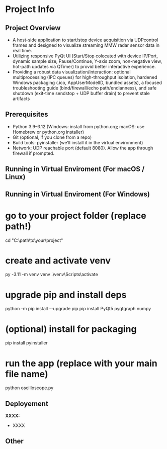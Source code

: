 # Project Info
## Project Overview
- A host-side application to start/stop device acquisition via UDPcontrol frames and designed to visualize streaming MMW
radar sensor data in real time.
- Utilizing responsive PyQt UI (Start/Stop colocated with device IP/Port, dynamic sample size, Pause/Continue,
Y-axis zoom, non-negative view, hot-path updates via QTimer) to provid better interactive experience.
- Providing a robust data visualization/interaction: optional multiprocessing (IPC queues) for high-throughput
isolation, hardened Windows packaging (.ico, AppUserModelID, bundled assets), a focused troubleshooting guide
(bind/firewall/echo path/endianness), and safe shutdown (exit-time sendstop + UDP buffer drain) to prevent stale
artifacts
## Prerequisites
- Python 3.9–3.12 (Windows: install from python.org; macOS: use Homebrew or python.org installer)
- Git (optional, if you clone from a repo)
- Build tools: pyinstaller (we’ll install it in the virtual environment)
- Network: UDP reachable port (default 8080). Allow the app through firewall if prompted.
## Running in Virtual Enviroment (For macOS / Linux)
## Running in Virtual Enviroment (For Windows)
# go to your project folder (replace path!)
cd "C:\path\to\your\project"

# create and activate venv
py -3.11 -m venv venv
.\venv\Scripts\activate

# upgrade pip and install deps
python -m pip install --upgrade pip
pip install PyQt5 pyqtgraph numpy

# (optional) install for packaging
pip install pyinstaller

# run the app (replace with your main file name)
python oscilloscope.py

## Deployement
**XXXX:**
- XXXX
## Other
